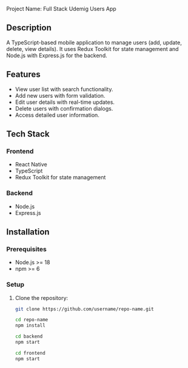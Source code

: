 Project Name: Full Stack Udemig Users App

## Description

A TypeScript-based mobile application to manage users (add, update, delete, view details). It uses Redux Toolkit for state management and Node.js with Express.js for the backend.

## Features

- View user list with search functionality.
- Add new users with form validation.
- Edit user details with real-time updates.
- Delete users with confirmation dialogs.
- Access detailed user information.

## Tech Stack

### Frontend

- React Native
- TypeScript
- Redux Toolkit for state management

### Backend

- Node.js
- Express.js

## Installation

### Prerequisites

- Node.js >= 18
- npm >= 6

### Setup

1. Clone the repository:

   ```bash
   git clone https://github.com/username/repo-name.git

   cd repo-name
   npm install

   cd backend
   npm start

   cd frontend
   npm start
   ```
